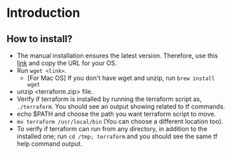 # Introduction

## How to install?

* The manual installation ensures the latest version. Therefore, use this 
[link](https://www.terraform.io/downloads.html) and copy the URL for your
OS.
* Run `wget <link>`.
  * [For Mac OS] If you don't have wget and unzip, run `brew install wget`
* unzip <terraform.zip> file.
* Verify if terraform is installed by running the terraform script as,
`./terraform`. You should see an output showing related to tf commands.
* echo $PATH and choose the path you want terraform script to move.
* `mv terraform /usr/local/bin` (You can choose a different location too).
* To verify if terraform can run from any directory, in addition to the
installed one; run `cd /tmp; terraform` and you should see the same tf
help command output.

